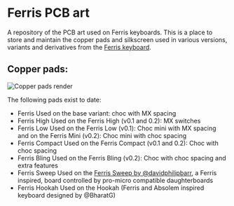 Ferris PCB art
===

A repository of the PCB art used on Ferris keyboards.
This is a place to store and maintain the copper pads and silkscreen used in various versions, variants and derivatives from the [Ferris keyboard](https://github.com/pierrechevalier83/ferris).

Copper pads:
---
![Copper pads render](https://i.imgur.com/esmRe17.jpg)

The following pads exist to date:
* Ferris
	Used on the base variant: choc with MX spacing
* Ferris High
	Used on the Ferris High (v0.1 and 0.2): MX switches
* Ferris Low
	Used on the Ferris Low (v0.1): Choc mini with MX spacing and on the Ferris Mini (v0.2): Choc mini with choc spacing
* Ferris Compact
	Used on the Ferris Compact (v0.1 and 0.2): Choc with choc spacing
* Ferris Bling
	Used on the Ferris Bling (v0.2): Choc with choc spacing and extra features
* Ferris Sweep
	Used on the [Ferris Sweep by @davidphilipbarr](https://github.com/davidphilipbarr/36keys/tree/master/34Keys/Ferris%20Sweep%20Compact), a Ferris inspired, board controlled by pro-micro compatible daughterboards
* Ferris Hookah
	Used on the Hookah (Ferris and Absolem inspired keyboard designed by @BharatG)

